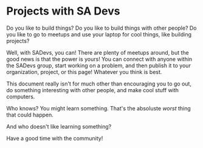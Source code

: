 # Projects with SA Devs

Do you like to build things? Do you like to build things with other people? Do you like to go to meetups and use your laptop for cool things, like building projects?

Well, with SADevs, you can! There are plenty of meetups around, but the good news is that the power is yours! You can connect with anyone within the SADevs group, start working on a problem, and then publish it to your organization, project, or this page! Whatever you think is best.

This document really isn't for much other than encouraging you to go out, do something interesting with other people, and make cool stuff with computers.

Who knows? You might learn something. That's the absoluste _worst_ thing that could happen.

And who doesn't like learning something?

Have a good time with the community!


